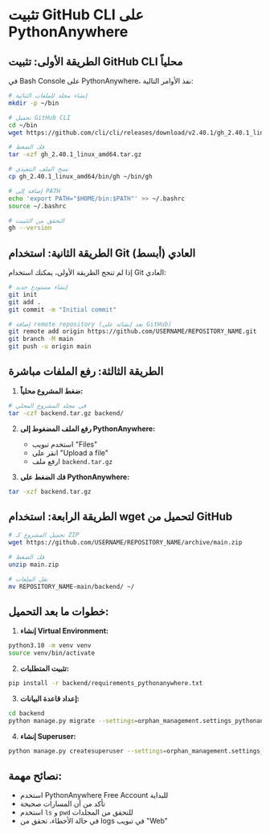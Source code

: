 # تثبيت GitHub CLI على PythonAnywhere

## الطريقة الأولى: تثبيت GitHub CLI محلياً

في Bash Console على PythonAnywhere، نفذ الأوامر التالية:

```bash
# إنشاء مجلد للملفات الثنائية
mkdir -p ~/bin

# تحميل GitHub CLI
cd ~/bin
wget https://github.com/cli/cli/releases/download/v2.40.1/gh_2.40.1_linux_amd64.tar.gz

# فك الضغط
tar -xzf gh_2.40.1_linux_amd64.tar.gz

# نسخ الملف التنفيذي
cp gh_2.40.1_linux_amd64/bin/gh ~/bin/gh

# إضافة إلى PATH
echo 'export PATH="$HOME/bin:$PATH"' >> ~/.bashrc
source ~/.bashrc

# التحقق من التثبيت
gh --version
```

## الطريقة الثانية: استخدام Git العادي (أبسط)

إذا لم تنجح الطريقة الأولى، يمكنك استخدام Git العادي:

```bash
# إنشاء مستودع جديد
git init
git add .
git commit -m "Initial commit"

# إضافة remote repository (بعد إنشائه على GitHub)
git remote add origin https://github.com/USERNAME/REPOSITORY_NAME.git
git branch -M main
git push -u origin main
```

## الطريقة الثالثة: رفع الملفات مباشرة

1. **ضغط المشروع محلياً:**
```bash
# في مجلد المشروع المحلي
tar -czf backend.tar.gz backend/
```

2. **رفع الملف المضغوط إلى PythonAnywhere:**
   - استخدم تبويب "Files" 
   - انقر على "Upload a file"
   - ارفع ملف `backend.tar.gz`

3. **فك الضغط على PythonAnywhere:**
```bash
tar -xzf backend.tar.gz
```

## الطريقة الرابعة: استخدام wget لتحميل من GitHub

```bash
# تحميل المشروع كـ ZIP
wget https://github.com/USERNAME/REPOSITORY_NAME/archive/main.zip

# فك الضغط
unzip main.zip

# نقل الملفات
mv REPOSITORY_NAME-main/backend/ ~/
```

## خطوات ما بعد التحميل:

1. **إنشاء Virtual Environment:**
```bash
python3.10 -m venv venv
source venv/bin/activate
```

2. **تثبيت المتطلبات:**
```bash
pip install -r backend/requirements_pythonanywhere.txt
```

3. **إعداد قاعدة البيانات:**
```bash
cd backend
python manage.py migrate --settings=orphan_management.settings_pythonanywhere
```

4. **إنشاء Superuser:**
```bash
python manage.py createsuperuser --settings=orphan_management.settings_pythonanywhere
```

## نصائح مهمة:

- استخدم PythonAnywhere Free Account للبداية
- تأكد من أن المسارات صحيحة
- استخدم `ls` و `pwd` للتحقق من المجلدات
- في حالة الأخطاء، تحقق من logs في تبويب "Web"
